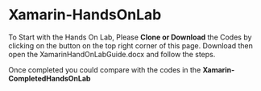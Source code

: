 <h1>Xamarin-HandsOnLab </h1>

To Start with the Hands On Lab, Please <b>Clone or Download</b> the Codes by clicking on the button on the top right corner of this page.
Download then open the XamarinHandOnLabGuide.docx and follow the steps. 
<p>Once completed you could compare with the codes in the <b>Xamarin-CompletedHandsOnLab</b></p>
